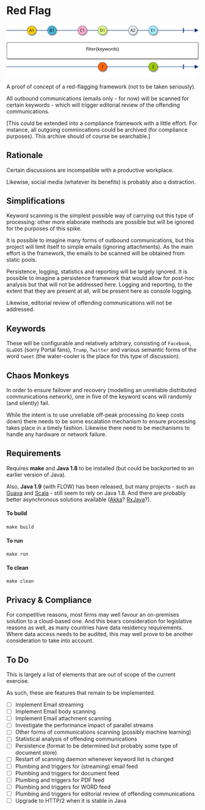 # Red Flag

![Keyword_Filtering](/images/filter_keywords.svg)

A proof of concept of a red-flagging framework (not to be taken seriously).

All outbound communications (emails only - for now) will be scanned for certain
keywords - which will trigger editorial review of the offending communications.

[This could be extended into a compliance framework with a little effort.
For instance, all outgoing commincations could be archived (for compliance
purposes). This archive should of course be searchable.]

## Rationale

Certain discussions are incompatible with a productive workplace.

Likewise, social media (whatever its benefits) is probably also a distraction.

## Simplifications

Keyword scanning is the simplest possible way of carrying out this type of
processing: other more elaborate methods are possible but will be ignored
for the purposes of this spike.

It is possible to imagine many forms of outbound communications, but this
project will limit itself to simple emails (ignoring attachments). As the
main effort is the framework, the emails to be scanned will be obtained
from static pools.

Persistence, logging, statistics and reporting will be largely ignored. It
is possible to imagine a persistence framework that would allow for post-hoc
analysis but that will not be addressed here. Logging and reporting, to the
extent that they are present at all, will be present here as console logging.

Likewise, editorial review of offending communications will not be addressed.

## Keywords

These will be configurable and relatively arbitrary, consisting of `Facebook`,
`GLaDOS` (sorry Portal fans), `Trump`, `Twitter` and various semantic forms of
the word `tweet` (the water-cooler is the place for this type of discussion).

## Chaos Monkeys

In order to ensure failover and recovery (modelling an unreliable distributed
communications network), one in five of the keyword scans will randomly (and
silently) fail.

While the intent is to use unreliable off-peak processing (to keep costs down)
there needs to be some escalation mechanism to ensure processing takes place in
a timely fashion. Likewise there need to be mechanisms to handle any hardware or
network failure.

## Requirements

Requires __make__ and __Java 1.8__ to be installed (but could be backported to
an earlier version of Java).

Also, __Java 1.9__ (with FLOW) has been released, but many projects - such as
[Guava](https://github.com/google/guava) and [Scala](http://www.scala-lang.org/) -
still seem to rely on Java 1.8. And there are probably better asynchronous
solutions available ([Akka](https://akka.io/)? [RxJava](https://github.com/ReactiveX/RxJava)?).

#### To build

    make build

#### To run

    make run

#### To clean

    make clean

## Privacy & Compliance

For competitive reasons, most firms may well favour an on-premises solution to a
cloud-based one. And this bears consideration for legislative reasons as well, as
many countries have data residency requirements. Where data access needs to be
audited, this may well prove to be another consideration to take into account.

## To Do

This is largely a list of elements that are out of scope of the current exercise.

As such, these are features that remain to be implemented.

- [ ] Implement Email streaming
- [ ] Implement Email body scanning
- [ ] Implement Email attachment scanning
- [ ] Investigate the performance impact of parallel streams
- [ ] Other forms of communications scanning (possibly machine learning)
- [ ] Statistical analysis of offending communications
- [ ] Persistence (format to be determined but probably some type of document store)
- [ ] Restart of scanning daemon whenever keyword list is changed
- [ ] Plumbing and triggers for (streaming) email feed
- [ ] Plumbing and triggers for document feed
- [ ] Plumbing and triggers for PDF feed
- [ ] Plumbing and triggers for WORD feed
- [ ] Plumbing and triggers for editorial review of offending communications
- [ ] Upgrade to HTTP/2 when it is stable in Java
